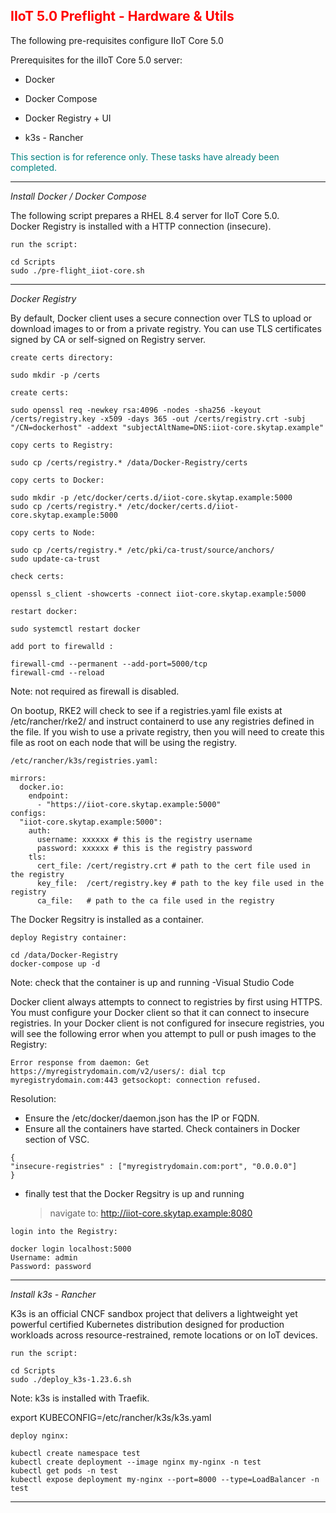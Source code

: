 ## <font color='red'>IIoT 5.0 Preflight - Hardware & Utils</font>  

The following pre-requisites configure IIoT Core 5.0

Prerequisites for the iIIoT Core 5.0 server:
* Docker
* Docker Compose
* Docker Registry + UI 

* k3s - Rancher

<font color='teal'>This section is for reference only. These tasks have already been completed.</font>

---

<em>Install Docker / Docker Compose</em>

The following script prepares a RHEL 8.4 server for IIoT Core 5.0.  
Docker Registry is installed with a HTTP connection (insecure).

``run the script:``
```
cd Scripts
sudo ./pre-flight_iiot-core.sh
```

--- 

<em>Docker Registry</em>

By default, Docker client uses a secure connection over TLS to upload or download images to or from a private registry. You can use TLS certificates signed by CA or self-signed on Registry server.

``create certs directory:``
```
sudo mkdir -p /certs
```
``create certs:``
```
sudo openssl req -newkey rsa:4096 -nodes -sha256 -keyout /certs/registry.key -x509 -days 365 -out /certs/registry.crt -subj "/CN=dockerhost" -addext "subjectAltName=DNS:iiot-core.skytap.example"
```

``copy certs to Registry:``
```
sudo cp /certs/registry.* /data/Docker-Registry/certs
```

``copy certs to Docker:``
```
sudo mkdir -p /etc/docker/certs.d/iiot-core.skytap.example:5000
sudo cp /certs/registry.* /etc/docker/certs.d/iiot-core.skytap.example:5000
```

``copy certs to Node:``
```
sudo cp /certs/registry.* /etc/pki/ca-trust/source/anchors/
sudo update-ca-trust
```

``check certs:``
```
openssl s_client -showcerts -connect iiot-core.skytap.example:5000
```

``restart docker:``
```
sudo systemctl restart docker
```

``add port to firewalld :``
```
firewall-cmd --permanent --add-port=5000/tcp
firewall-cmd --reload
```
Note: not required as firewall is disabled.

On bootup, RKE2 will check to see if a registries.yaml file exists at /etc/rancher/rke2/ and instruct containerd to use any registries defined in the file. If you wish to use a private registry, then you will need to create this file as root on each node that will be using the registry.

``/etc/rancher/k3s/registries.yaml:``
```
mirrors:
  docker.io:
    endpoint:
      - "https://iiot-core.skytap.example:5000"
configs:
  "iiot-core.skytap.example:5000":
    auth:
      username: xxxxxx # this is the registry username
      password: xxxxxx # this is the registry password
    tls:
      cert_file: /cert/registry.crt # path to the cert file used in the registry
      key_file:  /cert/registry.key # path to the key file used in the registry
      ca_file:   # path to the ca file used in the registry
```

The Docker Regsitry is installed as a container.

``deploy Registry container:``
```
cd /data/Docker-Registry
docker-compose up -d
```
Note: check that the container is up and running -Visual Studio Code

Docker client always attempts to connect to registries by first using HTTPS. You must configure your Docker client so that it can connect to insecure registries. In your Docker client is not configured for insecure registries, you will see the following error when you attempt to pull or push images to the Registry:  

```Error response from daemon: Get https://myregistrydomain.com/v2/users/: dial tcp myregistrydomain.com:443 getsockopt: connection refused.```

Resolution: 
* Ensure the /etc/docker/daemon.json has the IP or FQDN. 
* Ensure all the containers have started. Check containers in Docker section of VSC.

```
{
"insecure-registries" : ["myregistrydomain.com:port", "0.0.0.0"]
}
```

* finally test that the Docker Regsitry is up and running

  > navigate to: http://iiot-core.skytap.example:8080

``login into the Registry:``
```
docker login localhost:5000
Username: admin
Password: password  
```

---

<em>Install k3s - Rancher</em> 

K3s is an official CNCF sandbox project that delivers a lightweight yet powerful certified Kubernetes distribution designed for production workloads across resource-restrained, remote locations or on IoT devices.

``run the script:``
```
cd Scripts
sudo ./deploy_k3s-1.23.6.sh
```
Note: k3s is installed with Traefik.


export KUBECONFIG=/etc/rancher/k3s/k3s.yaml



``deploy nginx:``
```
kubectl create namespace test
kubectl create deployment --image nginx my-nginx -n test
kubectl get pods -n test
kubectl expose deployment my-nginx --port=8000 --type=LoadBalancer -n test
```



---